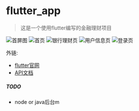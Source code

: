 # flutter_app

> 这是一个使用flutter编写的金融理财项目

![首屏图](preview/projector_page.png)
![首页](preview/home_page.png)
![银行理财页](preview/bank_section.png)
![用户信息页](preview/customer_page.png)
![登录页](preview/login_page.png)


外链:
- [flutter官网](https://flutter.io/docs/get-started/codelab)
- [API文档](https://flutter.io/docs/cookbook)

##### TODO
* node or java后台m